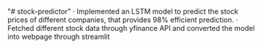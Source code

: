 "# stock-predictor" 
·	Implemented an LSTM model to predict the stock prices of different companies, that provides 98% efficient prediction. 
·	Fetched different stock data through yfinance API and converted the model into webpage through streamlit
